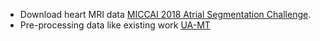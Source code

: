 - Download heart MRI data [MICCAI 2018 Atrial Segmentation Challenge](http://atriaseg2018.cardiacatlas.org/data/). 
- Pre-processing data like existing work [UA-MT](https://github.com/yulequan/UA-MT)
